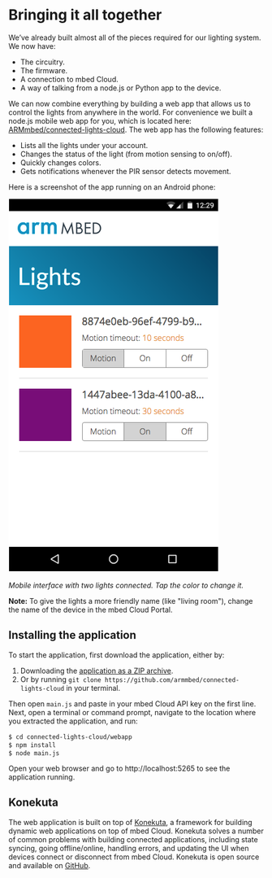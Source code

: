 # Bringing it all together

We’ve already built almost all of the pieces required for our lighting system. We now have:

* The circuitry.
* The firmware.
* A connection to mbed Cloud.
* A way of talking from a node.js or Python app to the device.

We can now combine everything by building a web app that allows us to control the lights from anywhere in the world. For convenience we built a node.js mobile web app for you, which is located here: [ARMmbed/connected-lights-cloud](https://github.com/ARMmbed/connected-lights-cloud/tree/master/webapp). The web app has the following features:

* Lists all the lights under your account.
* Changes the status of the light (from motion sensing to on/off).
* Quickly changes colors.
* Gets notifications whenever the PIR sensor detects movement.

Here is a screenshot of the app running on an Android phone:


![Screenshot of the light control interface](assets/lights15.png)

*Mobile interface with two lights connected. Tap the color to change it.*

<span class="notes">**Note:** To give the lights a more friendly name (like "living room"), change the name of the device in the mbed Cloud Portal.</notes>

## Installing the application

To start the application, first download the application, either by:

1. Downloading the [application as a ZIP archive](https://github.com/ARMmbed/connected-lights-cloud/archive/master.zip).
1. Or by running `git clone https://github.com/armmbed/connected-lights-cloud` in your terminal.

Then open ``main.js`` and paste in your mbed Cloud API key on the first line. Next, open a terminal or command prompt, navigate to the location where you extracted the application, and run:

```
$ cd connected-lights-cloud/webapp
$ npm install
$ node main.js
```

Open your web browser and go to http://localhost:5265 to see the application running.

## Konekuta

The web application is built on top of [Konekuta](https://github.com/armmbed/konekuta/tree/cloud), a framework for building dynamic web applications on top of mbed Cloud. Konekuta solves a number of common problems with building connected applications, including state syncing, going offline/online, handling errors, and updating the UI when devices connect or disconnect from mbed Cloud. Konekuta is open source and available on [GitHub](https://github.com/armmbed/konekuta/tree/cloud).
